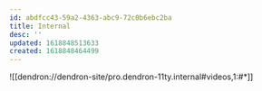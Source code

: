 ```yaml
---
id: abdfcc43-59a2-4363-abc9-72c0b6ebc2ba
title: Internal
desc: ''
updated: 1618848513633
created: 1618848464499
---
```


![[dendron://dendron-site/pro.dendron-11ty.internal#videos,1:#*]]